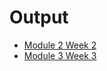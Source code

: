 # Output
* [Module 2 Week 2](https://neerajiyer2001.github.io/style%204/index.html)
* [Module 3 Week 3]()
